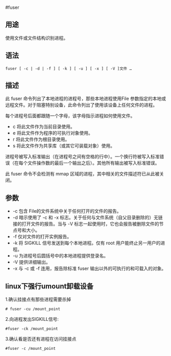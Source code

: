 #fuser

## 用途

使用文件或文件结构识别进程。

## 语法

    fuser [ -c | -d | -f ] [ -k ] [ -u ] [ -x ] [ -V ]文件 …

## 描述

此 fuser 命令列出了本地进程的进程号，那些本地进程使用File 参数指定的本地或远程文件。对于阻塞特别设备，此命令列出了使用该设备上任何文件的进程。

每个进程号后面都跟随一个字母，该字母指示进程如何使用文件。

* c 将此文件作为当前目录使用。
* e 将此文件作为程序的可执行对象使用。
* r 将此文件作为根目录使用。
* s 将此文件作为共享库（或其它可装载对象）使用。

进程号被写入标准输出（在进程号之间有空格的行中）。一个换行符被写入标准错误（在每个文件操作数的最后一个输出之后）。其他所有输出被写入标准错误。

此 fuser 命令不会检测有 mmap 区域的进程，其中相关的文件描述符已从此被关闭。

## 参数

* -c 包含 File的文件系统中关于任何打开的文件的报告。
* -d 暗示使用了 -c 和 -x 标志。关于任何与文件系统（自父目录删除的）无链接的打开文件的报告。当与 -V 标志一起使用时，它也会报告被删除文件的节点号和大小。
* -f 仅对文件的打开实例报告。
* -k 将 SIGKILL 信号发送到每个本地进程。仅有 root 用户能终止另一用户的进程。
* -u 为进程号后圆括号中的本地进程提供登录名。
* -V 提供详细输出。
* -x 与 -c 或 -f 连用，报告除标准 fuser 输出以外的可执行的和可载入的对象。

## linux下强行umount卸载设备

1.确认挂接点有那些进程需要杀掉 

    # fuser -cu /mount_point 

2.向进程发出SIGKILL信号: 

    #fuser -ck /mount_point 
3.确认看是否还有进程在访问挂接点 

    #fuser -c /mount_point 
